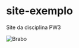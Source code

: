 # site-exemplo
Site da disciplina PW3

![Brabo](https://www.google.com/url?sa=i&url=https%3A%2F%2Fwww.tecmundo.com.br%2Finternet%2F219225-gif-descubra-usar-o-formato.htm&psig=AOvVaw3P_NZwJLLvCZhrgryfkk0K&ust=1648225732017000&source=images&cd=vfe&ved=0CAgQjRxqFwoTCIj49b2V3_YCFQAAAAAdAAAAABAD)